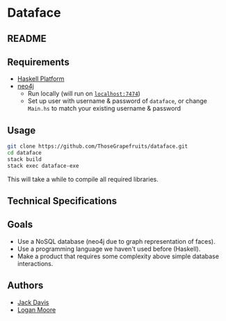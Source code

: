 # Dataface
## README
Requirements
------------
- [Haskell Platform](https://www.haskell.org/downloads#platform)
- [neo4j](https://neo4j.com/download/community-edition/)
    + Run locally (will run on [`localhost:7474`](http://localhost:7474))
    + Set up user with username & password of `dataface`, or change `Main.hs`
      to match your existing username & password

Usage
-----
```sh
git clone https://github.com/ThoseGrapefruits/dataface.git
cd dataface
stack build
stack exec dataface-exe
```

This will take a while to compile all required libraries.

Technical Specifications
------------------------


Goals
-----
- Use a NoSQL database (neo4j due to graph representation of faces).
- Use a programming language we haven't used before (Haskell).
- Make a product that requires some complexity above simple database interactions.

Authors
-------
- [Jack Davis](https://github.com/dackJavies)
- [Logan Moore](https://github.com/ThoseGrapefruits)
